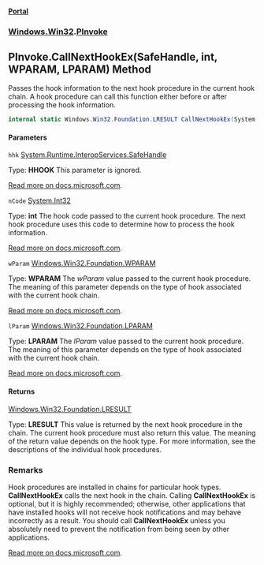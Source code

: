 #### [Portal](index.md 'index')
### [Windows.Win32](Windows.Win32.md 'Windows.Win32').[PInvoke](PInvoke.md 'Windows.Win32.PInvoke')

## PInvoke.CallNextHookEx(SafeHandle, int, WPARAM, LPARAM) Method

Passes the hook information to the next hook procedure in the current hook chain. A hook procedure can call this function either before or after processing the hook information.

```csharp
internal static Windows.Win32.Foundation.LRESULT CallNextHookEx(System.Runtime.InteropServices.SafeHandle hhk, int nCode, Windows.Win32.Foundation.WPARAM wParam, Windows.Win32.Foundation.LPARAM lParam);
```
#### Parameters

<a name='Windows.Win32.PInvoke.CallNextHookEx(System.Runtime.InteropServices.SafeHandle,int,Windows.Win32.Foundation.WPARAM,Windows.Win32.Foundation.LPARAM).hhk'></a>

`hhk` [System.Runtime.InteropServices.SafeHandle](https://docs.microsoft.com/en-us/dotnet/api/System.Runtime.InteropServices.SafeHandle 'System.Runtime.InteropServices.SafeHandle')

  
Type: <b>HHOOK</b> This parameter is ignored.  
  
[Read more on docs.microsoft.com](https://learn.microsoft.com/windows/win32/api/winuser/nf-winuser-callnexthookex#parameters 'https://learn.microsoft.com/windows/win32/api/winuser/nf-winuser-callnexthookex#parameters').

<a name='Windows.Win32.PInvoke.CallNextHookEx(System.Runtime.InteropServices.SafeHandle,int,Windows.Win32.Foundation.WPARAM,Windows.Win32.Foundation.LPARAM).nCode'></a>

`nCode` [System.Int32](https://docs.microsoft.com/en-us/dotnet/api/System.Int32 'System.Int32')

  
Type: <b>int</b> The hook code passed to the current hook procedure. The next hook procedure uses this code to determine how to process the hook information.  
  
[Read more on docs.microsoft.com](https://learn.microsoft.com/windows/win32/api/winuser/nf-winuser-callnexthookex#parameters 'https://learn.microsoft.com/windows/win32/api/winuser/nf-winuser-callnexthookex#parameters').

<a name='Windows.Win32.PInvoke.CallNextHookEx(System.Runtime.InteropServices.SafeHandle,int,Windows.Win32.Foundation.WPARAM,Windows.Win32.Foundation.LPARAM).wParam'></a>

`wParam` [Windows.Win32.Foundation.WPARAM](https://docs.microsoft.com/en-us/dotnet/api/Windows.Win32.Foundation.WPARAM 'Windows.Win32.Foundation.WPARAM')

  
Type: <b>WPARAM</b> The <i>wParam</i> value passed to the current hook procedure. The meaning of this parameter depends on the type of hook associated with the current hook chain.  
  
[Read more on docs.microsoft.com](https://learn.microsoft.com/windows/win32/api/winuser/nf-winuser-callnexthookex#parameters 'https://learn.microsoft.com/windows/win32/api/winuser/nf-winuser-callnexthookex#parameters').

<a name='Windows.Win32.PInvoke.CallNextHookEx(System.Runtime.InteropServices.SafeHandle,int,Windows.Win32.Foundation.WPARAM,Windows.Win32.Foundation.LPARAM).lParam'></a>

`lParam` [Windows.Win32.Foundation.LPARAM](https://docs.microsoft.com/en-us/dotnet/api/Windows.Win32.Foundation.LPARAM 'Windows.Win32.Foundation.LPARAM')

  
Type: <b>LPARAM</b> The <i>lParam</i> value passed to the current hook procedure. The meaning of this parameter depends on the type of hook associated with the current hook chain.  
  
[Read more on docs.microsoft.com](https://learn.microsoft.com/windows/win32/api/winuser/nf-winuser-callnexthookex#parameters 'https://learn.microsoft.com/windows/win32/api/winuser/nf-winuser-callnexthookex#parameters').

#### Returns
[Windows.Win32.Foundation.LRESULT](https://docs.microsoft.com/en-us/dotnet/api/Windows.Win32.Foundation.LRESULT 'Windows.Win32.Foundation.LRESULT')  
  
Type: <b>LRESULT</b> This value is returned by the next hook procedure in the chain. The current hook procedure must also return this value. The meaning of the return value depends on the hook type. For more information, see the descriptions of the individual hook procedures.

### Remarks
  
Hook procedures are installed in chains for particular hook types. <b>CallNextHookEx</b> calls the next hook in the chain. Calling <b>CallNextHookEx</b> is optional, but it is highly recommended; otherwise, other applications that have installed hooks will not receive hook notifications and may behave incorrectly as a result. You should call <b>CallNextHookEx</b> unless you absolutely need to prevent the notification from being seen by other applications.  
  
[Read more on docs.microsoft.com](https://learn.microsoft.com/windows/win32/api/winuser/nf-winuser-callnexthookex# 'https://learn.microsoft.com/windows/win32/api/winuser/nf-winuser-callnexthookex#').